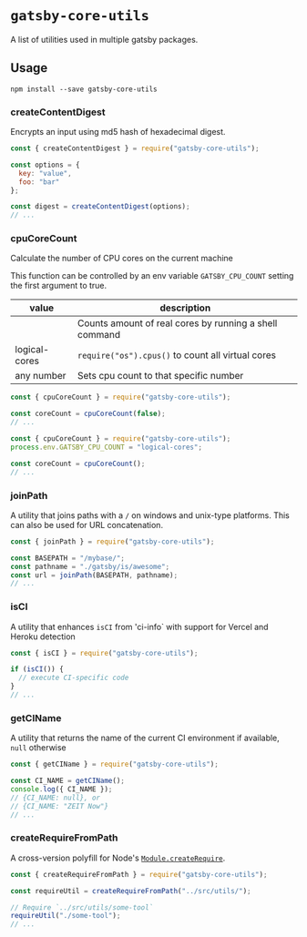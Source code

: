 # `gatsby-core-utils`

A list of utilities used in multiple gatsby packages.

## Usage

```shell
npm install --save gatsby-core-utils
```

### createContentDigest

Encrypts an input using md5 hash of hexadecimal digest.

```js
const { createContentDigest } = require("gatsby-core-utils");

const options = {
  key: "value",
  foo: "bar"
};

const digest = createContentDigest(options);
// ...
```

### cpuCoreCount

Calculate the number of CPU cores on the current machine

This function can be controlled by an env variable `GATSBY_CPU_COUNT` setting the first argument to true.

| value         | description                                            |
| ------------- | ------------------------------------------------------ |
|               | Counts amount of real cores by running a shell command |
| logical-cores | `require("os").cpus()` to count all virtual cores      |
| any number    | Sets cpu count to that specific number                 |

```js
const { cpuCoreCount } = require("gatsby-core-utils");

const coreCount = cpuCoreCount(false);
// ...
```

```js
const { cpuCoreCount } = require("gatsby-core-utils");
process.env.GATSBY_CPU_COUNT = "logical-cores";

const coreCount = cpuCoreCount();
// ...
```

### joinPath

A utility that joins paths with a `/` on windows and unix-type platforms. This can also be used for URL concatenation.

```js
const { joinPath } = require("gatsby-core-utils");

const BASEPATH = "/mybase/";
const pathname = "./gatsby/is/awesome";
const url = joinPath(BASEPATH, pathname);
// ...
```

### isCI

A utility that enhances `isCI` from 'ci-info` with support for Vercel and Heroku detection

```js
const { isCI } = require("gatsby-core-utils");

if (isCI()) {
  // execute CI-specific code
}
// ...
```

### getCIName

A utility that returns the name of the current CI environment if available, `null` otherwise

```js
const { getCIName } = require("gatsby-core-utils");

const CI_NAME = getCIName();
console.log({ CI_NAME });
// {CI_NAME: null}, or
// {CI_NAME: "ZEIT Now"}
// ...
```

### createRequireFromPath

A cross-version polyfill for Node's [`Module.createRequire`](https://nodejs.org/api/modules.html#modules_module_createrequire_filename).

```js
const { createRequireFromPath } = require("gatsby-core-utils");

const requireUtil = createRequireFromPath("../src/utils/");

// Require `../src/utils/some-tool`
requireUtil("./some-tool");
// ...
```
